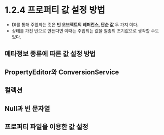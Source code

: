 # 1.2.4 프로퍼티 값 설정 방법
- DI를 통해 주잆되는 것은 **빈 오브젝트의 레퍼런스, 단순 값** 두 가지 이다.
- 상태를 가진 빈으로 만든다면 이때는 주입되는 값을 일종의 초기값으로 생각할 수도 있다.

## 메타정보 종류에 따른 값 설정 방법
## PropertyEditor와 ConversionService
## 컬렉션
## Null과 빈 문자열
## 프로퍼티 파일을 이용한 값 설정